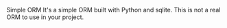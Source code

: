 Simple ORM
It's a simple ORM built with Python and sqlite. This is not a real ORM to use in your project.
